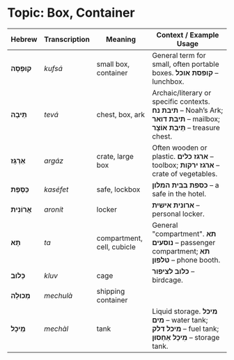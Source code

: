 # Topic: Box, Container

| **Hebrew**    | **Transcription** | **Meaning**                | **Context / Example Usage**                                                        |
| ------------- | ----------------- | -------------------------- | ---------------------------------------------------------------------------------- |
| **קוּפְסָה**   | *kufsá*       | small box, container       | General term for small, often portable boxes. **קופסת אוכל** – lunchbox.                  |
| **תֵּיבָה**    | *tevá*        | chest, box, ark            | Archaic/literary or specific contexts. **תיבת נח** – Noah’s Ark; **תיבת דואר** – mailbox; **תֵּיבַת אוֹצָר** – treasure chest. |
| **אַרְגָּז**    | *argáz*       | crate, large box           | Often wooden or plastic. **ארגז כלים** – toolbox; **ארגז ירקות** – crate of vegetables.   |
| **כַּסֶּפֶת**    | *kaséfet*     | safe, lockbox              | **כספת בבית המלון** – a safe in the hotel.                |
| **אֲרוֹנִית**  | *aronít*      | locker                     | **ארונית אישית** – personal locker.                    |
| **תָּא**      | *ta*          | compartment, cell, cubicle | General "compartment". **תא נוסעים** – passenger compartment; **תא טלפון** – phone booth. |
| **כְּלוּב**    | *kluv*        | cage                       | **כלוב לציפור** – birdcage. |
| **מְכוּלָה**   | *mechulà*     | shipping container         |    |
| **מֵיכָל**   | *mechàl*       | tank                       | Liquid storage. **מיכל מים** – water tank; **מיכל דלק** – fuel tank; **מִיכָל אַחְסוּן** – storage tank.|
